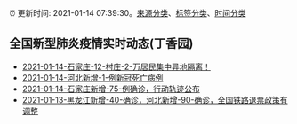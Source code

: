 :alarm_clock: 更新时间: 2021-01-14 07:39:30。[来源分类](../README.md)、[标签分类](../TAGS.md)、[时间分类](../TIMELINE.md)

## 全国新型肺炎疫情实时动态(丁香园)




- [2021-01-14-石家庄-12-村庄-2-万居民集中异地隔离！]() 
- [2021-01-14-河北新增-1-例新冠死亡病例](http://app.cctv.com/special/cportal/detail/arti/index.html?id=ArtimIJsX73gAr95dAvQ66ay210114&isfromapp=1) 
- [2021-01-14-石家庄新增-75-例确诊，行动轨迹公布](http://app.cctv.com/special/cportal/detail/arti/index.html?id=ArtijOb6cE6ltP2bHB8VJgbN210114&isfromapp=1) 
- [2021-01-13-黑龙江新增-40-确诊，河北新增-90-确诊，全国铁路退票政策有调整](http://app.cctv.com/special/cportal/detail/arti/index.html?id=ArtiR3zP94FXf91j3BkosohD210113&isfromapp=1) 